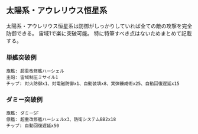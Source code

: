 ## 太陽系・アウレリウス恒星系

太陽系・アウレリウス恒星系は防御がしっかりしていれば全ての敵の攻撃を完全防御できる。
宙域1で楽に突破可能。
特に特筆すべき点はないためまとめて記載する。

### 単艦突破例

```
旗艦: 超重改修艦ハーシェル
主砲: 宙域制圧ミサイル1
チップ: 対火防御x1、対電磁防御x1、自動装填x8、実弾錬成術x25、自動回復遅延x15
```

### ダミー突破例

```
旗艦: ダミーSF
僚艦: 超重改修艦ハーシェルx3、防衛システムBB2x18
チップ: 自動回復遅延x50
```
